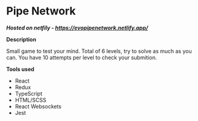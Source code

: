 # Pipe Network

<b><i>Hosted on netfily - https://evopipenetwork.netlify.app/</i></b>

<b>Description</b>
<p>
  Small game to test your mind. 
  Total of 6 levels, try to solve as much as you can. 
  You have 10 attempts per level to check your submition.
</p>

<b>Tools used</b>
  - React
  - Redux
  - TypeScript
  - HTML/SCSS
  - React Websockets
  - Jest

